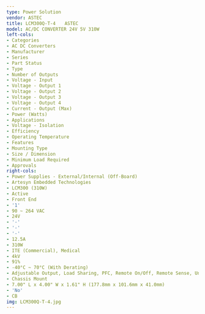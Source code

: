 ```yaml
---
type: Power Solution
vendor: ASTEC
title: LCM300Q-T-4　　ASTEC
model: AC/DC CONVERTER 24V 5V 310W
left-cols:
- Categories
- AC DC Converters
- Manufacturer
- Series
- Part Status
- Type
- Number of Outputs
- Voltage - Input
- Voltage - Output 1
- Voltage - Output 2
- Voltage - Output 3
- Voltage - Output 4
- Current - Output (Max)
- Power (Watts)
- Applications
- Voltage - Isolation
- Efficiency
- Operating Temperature
- Features
- Mounting Type
- Size / Dimension
- Minimum Load Required
- Approvals
right-cols:
- Power Supplies - External/Internal (Off-Board)
- Artesyn Embedded Technologies
- LCM300 (310W)
- Active
- Front End
- '1'
- 90 ~ 264 VAC
- 24V
- '-'
- '-'
- '-'
- 12.5A
- 310W
- ITE (Commercial), Medical
- 4kV
- 91%
- -40°C ~ 70°C (With Derating)
- Adjustable Output, Load Sharing, PFC, Remote On/Off, Remote Sense, Universal Input
- Chassis Mount
- 7.00" L x 4.00" W x 1.61" H (177.8mm x 101.6mm x 41.0mm)
- 'No'
- CB
img: LCM300Q-T-4.jpg
---
```

